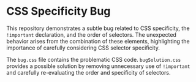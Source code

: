 # CSS Specificity Bug

This repository demonstrates a subtle bug related to CSS specificity, the `!important` declaration, and the order of selectors.  The unexpected behavior arises from the combination of these elements, highlighting the importance of carefully considering CSS selector specificity.

The `bug.css` file contains the problematic CSS code. `bugSolution.css` provides a possible solution by removing unnecessary use of `!important` and carefully re-evaluating the order and specificity of selectors.